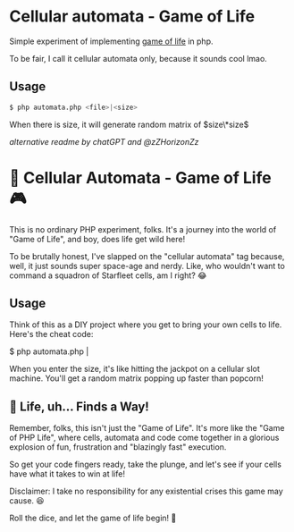 # Cellular automata - Game of Life

Simple experiment of implementing [game of life](https://en.wikipedia.org/wiki/Conway%27s_Game_of_Life) in php.

To be fair, I call it cellular automata only, because it sounds cool lmao.

## Usage

```sh
$ php automata.php <file>|<size>
```

When there is size, it will generate random matrix of $size\*size$ 

*alternative readme by chatGPT and @zZHorizonZz*

# 🦠 Cellular Automata - Game of Life 🎮
This is no ordinary PHP experiment, folks. It's a journey into the world of "Game of Life", and boy, does life get wild here!

To be brutally honest, I've slapped on the "cellular automata" tag because, well, it just sounds super space-age and nerdy. Like, who wouldn't want to command a squadron of Starfleet cells, am I right? 😂

## Usage
Think of this as a DIY project where you get to bring your own cells to life. Here's the cheat code:

$ php automata.php <file>|<size>



When you enter the size, it's like hitting the jackpot on a cellular slot machine. You'll get a random matrix popping up faster than popcorn!

## 🐣 Life, uh... Finds a Way!
Remember, folks, this isn't just the "Game of Life". It's more like the "Game of PHP Life", where cells, automata and code come together in a glorious explosion of fun, frustration and "blazingly fast" execution.

So get your code fingers ready, take the plunge, and let's see if your cells have what it takes to win at life! 

Disclaimer: I take no responsibility for any existential crises this game may cause. 😆

Roll the dice, and let the game of life begin! 🚀

